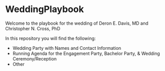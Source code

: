 # WeddingPlaybook
Welcome to the playbook for the wedding of Deron E. Davis, MD and Christopher N. Cross, PhD

In this repository you will find the following:
- Wedding Party with Names and Contact Information
- Running Agenda for the Engagement Party, Bachelor Party, & Wedding Ceremony/Reception 
- Other 
